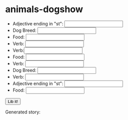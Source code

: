 # animals-dogshow
<ul>
      <li>Adjective ending in "st": <input type="text" id="adjst1"></li>
      <li>Dog Breed: <input type="text" id="breed1"></li>
      <li>Food: <input type="text" id="food1"></li>
      <li>Verb: <input type="text" id="verb1"></li>
      <li>Verb:<input type="text" id="verb2"></li>
      <li>Food: <input type="text" id="food2"></li>
      <li>Verb: <input type="text" id="verb3"></li>
      <li>Dog Breed: <input type="text" id="breed2"></li>
      <li>Verb: <input type="text" id="verb4"></li>
      <li>Adjective ending in "st": <input type="text" id="adjst2"></li>
      <li>Food: <input type="text" id="food3"></li>
</ul>
    
<button id="clicker">Lib it!</button>
    
<p>Generated story: <span id = "story"></span> </p>

<script>
var clicker = document.getElementById("clicker")
var onlibitClick = function(){
    var adjst1 = document.getElementById("adjst1")
    var breed1 = document.getElementById("breed1")
    var food1 = document.getElementById("food1")
    var verb1 = document.getElementById("verb1")
    var verb2 = document.getElementById("verb2")
    var food2 = document.getElementById("food2")
    var verb3 = document.getElementById("verb3")
    var breed2 = document.getElementById("breed2")
    var verb4 = document.getElementById("verb4")
    var adjst2 = document.getElementById("adjst2")
    var food3 = document.getElementById("food3")
    var storyDiv = document.getElementById("story")
    story.innerHTML = "Every year, the local dog shelter hosts a dog show to find the " + adjst1 + " dog in the town. This time, I entered my " + breed1 + ", " + food1
+ ". I've trained him to " + verb1 + " and to " + verb2 + " on command. Every time he does a trick right, I give him a " + food2 + ". At the dog show, he ran out in front of the judges and started to " + verb3 + ". The crowd went wild and a big " + breed2 + " behind " + food1 + "started to " + verb4 + ". He didn't win the big prize, but he was awarded the prize for " + adjst2 + " in show. We got a HUGE trophy shaped like a " + food3 + ". I can't wait for the dog show next year!" 

}
clicker.addEventListener("click", onlibitClick)
</script>